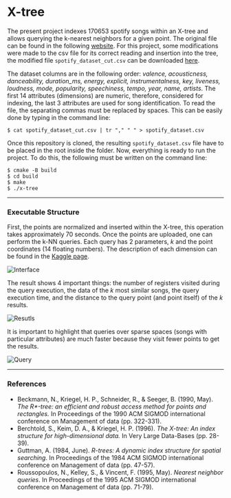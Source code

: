 # X-tree

The present project indexes 170653 spotify songs within an X-tree and allows querying the k-nearest neighbors for a given point. The original file can be found in the following [website](https://www.kaggle.com/yamaerenay/spotify-dataset-19212020-160k-tracks). For this project, some modifications were made to the csv file for its correct reading and insertion into the tree, the modified file `spotify_dataset_cut.csv` can be downloaded [here](https://drive.google.com/file/d/1VmkI-7iu7XPfoQFpg2IYUA5UPH8JKy6f/view?usp=sharing).

The  dataset columns are in the following order: *valence, acousticness, danceability, duration_ms, energy, explicit, instrumentalness, key, liveness, loudness, mode, popularity, speechiness, tempo, year, name, artists*. The first 14 attributes (dimensions) are numeric, therefore, considered for indexing, the last 3 attributes are used for song identification. To read the file, the separating commas must be replaced by spaces. This can be easily done by typing in the command line:
```
$ cat spotify_dataset_cut.csv | tr "," " " > spotify_dataset.csv
```
Once this repository is cloned, the resulting `spotify_dataset.csv` file have to be placed in the root inside the folder. Now, everything is ready to run the project. To do this, the following must be written on the command line:
```
$ cmake -B build
$ cd build
$ make
$ ./x-tree
```
---
### Executable Structure

First, the points are normalized and inserted within the X-tree, this operation takes approximately 70 seconds. Once the points are uploaded, one can perform the k-NN queries. Each query has 2 parameters, *k* and the point coordinates (14 floating numbers). The description of each dimension can be found in the [Kaggle page](https://www.kaggle.com/yamaerenay/spotify-dataset-19212020-160k-tracks). 

![Interface](https://cdn.discordapp.com/attachments/701598176263798834/790032684679430164/unknown.png)

The result shows 4 important things: the number of registers visited during the query execution, the data of the *k* most similar songs, the query execution time, and the distance to the query point (and point itself) of the *k* results.

![Resutls](https://cdn.discordapp.com/attachments/701598176263798834/790033005686161428/unknown.png)

It is important to highlight that queries over sparse spaces (songs with particular attributes) are much faster because they visit fewer points to get the results.

![Query](https://cdn.discordapp.com/attachments/701598176263798834/790033724132556820/unknown.png)

---
### References
- Beckmann, N., Kriegel, H. P., Schneider, R., & Seeger, B. (1990, May). *The R\*-tree: an efficient and robust access method for points and rectangles.* In Proceedings of the 1990 ACM SIGMOD international conference on Management of data (pp. 322-331).
- Berchtold, S., Keim, D. A., & Kriegel, H. P. (1996). *The X-tree: An index structure for high-dimensional data.* In Very Large Data-Bases (pp. 28-39).
- Guttman, A. (1984, June). *R-trees: A dynamic index structure for spatial searching*. In Proceedings of the 1984 ACM SIGMOD international conference on Management of data (pp. 47-57).
- Roussopoulos, N., Kelley, S., & Vincent, F. (1995, May). *Nearest neighbor queries*. In Proceedings of the 1995 ACM SIGMOD international conference on Management of data (pp. 71-79).
